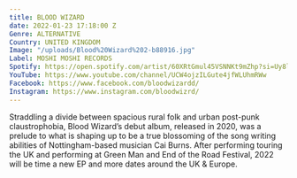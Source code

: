 ```yaml
---
title: BLOOD WIZARD
date: 2022-01-23 17:18:00 Z
Genre: ALTERNATIVE
Country: UNITED KINGDOM
Image: "/uploads/Blood%20Wizard%202-b88916.jpg"
Label: MOSHI MOSHI RECORDS
Spotify: https://open.spotify.com/artist/60XRtGmul45VSNNKt9mZhp?si=Uy8lpKvJRe6oePbvGsfC2A
YouTube: https://www.youtube.com/channel/UCW4ojzILGute4jfWLUhmRWw
Facebook: https://www.facebook.com/bloodwizardd/
Instagram: https://www.instagram.com/bloodwizrd/
---
```


Straddling a divide between spacious rural folk and urban post-punk claustrophobia, Blood Wizard’s debut album, released in 2020, was a prelude to what is shaping up to be a true blossoming of the song writing abilities of Nottingham-based musician Cai Burns. After performing touring the UK and performing at Green Man and End of the Road Festival, 2022 will be time a new EP and more dates around the UK & Europe.